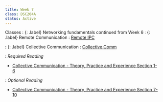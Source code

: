```yaml
---
title: Week 7
class: DSC204A
status: Active
---
```


Classes
: {: .label} Networking fundamentals continued from Week 6 
: {: .label} Remote Communication
   : [Remote IPC](https://drive.google.com/file/d/1MYMQUkYVIoaYeSJy0BtqjsIEOivy0Vp3/view?usp=share_link)

: {: .label} Collective Communication
  : [Collective Comm](https://drive.google.com/file/d/1UaxgmL0efpZoHhOJ_AQjb2_x1sCiKnv0/view?usp=share_link)

: *Required Reading*
* [Collective Communication - Theory, Practice and Experience Section 1-6](https://www.cs.utexas.edu/~pingali/CSE392/2011sp/lectures/Conc_Comp.pdf)

: *Optional Reading*
* [Collective Communication - Theory, Practice and Experience Section 7-10](https://www.cs.utexas.edu/~pingali/CSE392/2011sp/lectures/Conc_Comp.pdf)
  
<!--Class 1
: {: .label} Consensus Algorithms 
<!--  : [Slides](#) &#8226; [Recording](#) &#8226; [Scribe Notes](#) 
: *Reading:*
* [Chord: A Scalable Peer-to-peer Lookup Service for Internet Applications (required)](assets/readings/chord_sigcomm.pdf)
* [In Search of an Understandable Consensus Algorithm (optional)](https://raft.github.io/raft.pdf)
* [The Raft Consensus Algorithm (optional)](https://raft.github.io/)


Class 2
: {: .label} More on Consensus
<!--  : [Slides](#) &#8226; [Recording](#) &#8226; [Scribe Notes](assets/scribe_notes/Feb_21_scribe_note.pdf) 
: *Reading:* 
* [MapReduce: Simplified Data Processing on Large Clusters (required)](assets/readings/mapreduce.pdf)
* [Paxos Made Simple (optional)](https://lamport.azurewebsites.net/pubs/paxos-simple.pdf)



Class 3
: **3**{: .label} Batch Processing - 1
<!--  : [Slides](assets/slides/17_batch-processing-1.pdf) &#8226; [Recording](https://podcast.ucsd.edu/watch/wi24/dsc204a_a00/19) &#8226; [Scribe Notes](assets/scribe_notes/Feb_23_scribe_note.pdf) 
: *Reading:* 
* [Resilient Distributed Datasets: A Fault-Tolerant Abstraction for In-Memory Cluster Computing (required)](assets/readings/spark.pdf)
* [ZooKeeper: Wait-free coordination for Internet-scale systems (optional)](https://www.usenix.org/legacy/event/atc10/tech/full_papers/Hunt.pdf)
-->
